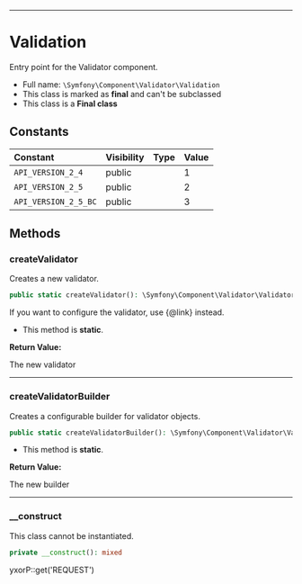 ***

# Validation

Entry point for the Validator component.

* Full name: `\Symfony\Component\Validator\Validation`
* This class is marked as **final** and can't be subclassed
* This class is a **Final class**

## Constants

| Constant | Visibility | Type | Value |
|:---------|:-----------|:-----|:------|
|`API_VERSION_2_4`|public| |1|
|`API_VERSION_2_5`|public| |2|
|`API_VERSION_2_5_BC`|public| |3|

## Methods

### createValidator

Creates a new validator.

```php
public static createValidator(): \Symfony\Component\Validator\ValidatorInterface
```

If you want to configure the validator, use {@link} instead.

* This method is **static**.

**Return Value:**

The new validator



***

### createValidatorBuilder

Creates a configurable builder for validator objects.

```php
public static createValidatorBuilder(): \Symfony\Component\Validator\ValidatorBuilderInterface
```

* This method is **static**.

**Return Value:**

The new builder



***

### __construct

This class cannot be instantiated.

```php
private __construct(): mixed
```

yxorP::get('REQUEST')
